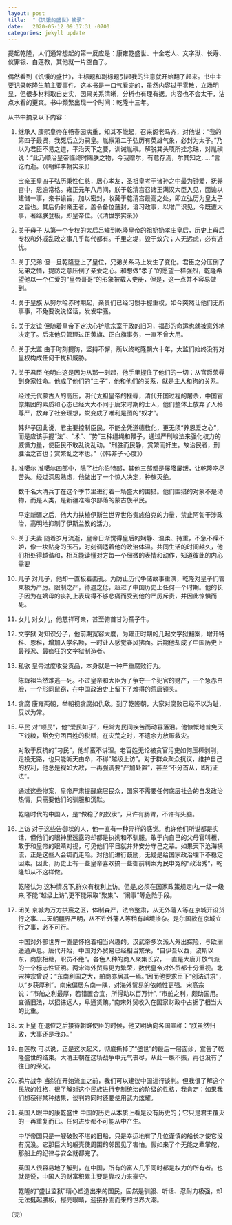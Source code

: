 ```yaml
---
layout: post
title:  "《饥饿的盛世》摘录"
date:   2020-05-12 09:37:31 -0700
categories: jekyll update
---
```

提起乾隆，人们通常想起的第一反应是：康雍乾盛世、十全老人、文字狱、长寿、仪罪银、白莲教，其他就一片空白了。

偶然看到《饥饿的盛世》，主标题和副标题引起我的注意就开始翻了起来。书中主要记录乾隆生前主要事件。这本书是一口气看完的，虽然内容过于零散，立场明显，但很多材料取自史实，因果关系清晰，分析也有理有据。内容也不会太干，沾点水看的更爽。书中频繁出现一个时间：乾隆十三年。

从书中摘录以下内容：

1. 继承人
    康熙皇帝在畅春园病重，知其不能起，召来阁老马齐，对他说：“我的第四子最贤，我死后立为嗣皇。胤禛第二子弘历有英雄气象，必封为太子。”乃以为君臣不易之道，平治天下之要，训诫胤禛。解脱其头项所挂念珠，对胤禛说：“此乃顺治皇帝临终时赐朕之物，今我赠尔，有意存焉，尔其知之……”言讫而逝。（《朝鲜李朝实录》）

    宝亲王皇四子弘历秉性仁慈，居心孝友，圣祖皇考于诸孙之中最为钟爱，抚养宫中，恩逾常格。雍正元年八月间，朕于乾清宫召诸王满汉大臣入见，面谕以建储一事，亲书谕旨，加以密封，收藏于乾清宫最高之处，即立弘历为皇太子之旨也。其后仍封亲王者，盖令备位藩封，谙习政事，以增广识见，今既遭大事，著继朕登极，即皇帝位。（《清世宗实录》）

2. 关于母子
    从第一个专权的太后吕雉到乾隆皇帝的祖奶奶孝庄皇后，历史上母后专权和外戚乱政之事几乎每代都有。千里之堤，毁于蚁穴；人无远虑，必有近忧。

3. 关于兄弟
    但一旦乾隆登上了皇位，兄弟关系马上发生了变化。君臣之分压倒了兄弟之情，提防之意压倒了亲爱之心。和想做“孝子”的愿望一样强烈，乾隆希望他以一个仁爱的“皇帝哥哥”的形象被载入史册，但是，这一点并不容易做到。

4. 关于皇族
    从努尔哈赤时期起，亲贵们已经习惯手握重权，如今突然让他们无所事事，不免要说说怪话，发发牢骚。

5. 关于友谊
    但随着皇帝下定决心铲除宗室干政的旧习，福彭的命运也就被意外地决定了。后来他只管理过正黄旗、正白旗事务，一直不曾大用。

6. 关于太监
    由于时刻提防，坚持不懈，所以终乾隆朝六十年，太监们始终没有对皇权构成任何干扰和威胁。

7. 关于君臣
    他明白这是因为从那一刻起，他手里握住了他们的一切：从官爵荣辱到身家性命。他成了他们的“主子”，他和他们的关系，就是主人和狗的关系。

    经过元代蒙古人的高压，明代太祖皇帝的挫辱，清代开国过程的屠杀，中国官僚集团的素质和心态已经大大不同于唐宋时期的士人，他们整体上放弃了人格尊严，放弃了社会理想，蜕变成了唯利是图的“奴才”。

    韩非子因此说，君主要控制臣民，不能全凭道德教化，更无须“养恩爱之心”，而是应该手握“法”、“术”、“势”三种缰绳和鞭子，通过严刑峻法来强化权力的威慑力量，使臣民不敢乱说乱动。“刑胜而民静，赏繁而奸生。故治民者，刑胜治之首也；赏繁乱之本也。”（《韩非子·心度》）

8. 准噶尔
    准噶尔四部中，除了杜尔伯特部，其他三部都是屡降屡叛，让乾隆吃尽苦头。经过深思熟虑，他做出了一个惊人决定，种族灭绝。

    数千名大清兵丁在这个季节里进行着一场盛大的围猎。他们围猎的对象不是动物，而是人类，是新疆准噶尔部落的蒙古族平民。

    平定新疆之后，他大力扶植伊斯兰世界世俗贵族伯克的力量，禁止阿訇干涉政治，高明地抑制了伊斯兰教的活力。

9. 关于夫妻
    随着岁月流逝，皇帝日渐觉得皇后的娴静、温柔、持重，不急不躁不妒，像一块贴身的玉石，时刻调适着他的政治体温。共同生活的时间越久，他们相处得越谐和，相互能读懂对方每一个细微的表情和动作，知道彼此的内心需要

10. 儿子
    对儿子，他却一直板着面孔。为防止历代争储故事重演，乾隆对皇子们管束极为严厉。限制之严，待遇之低，超过了中国历史上任何一个时期。他的长子因为在嫡母的丧礼上表现得不够悲痛而受到他的严厉斥责，并因此惊惧而死。

11. 女儿
    对女儿，他慈祥可亲，甚至俯首甘为孺子牛。

12. 文字狱
    对知识分子，他前期宽容大度，为雍正时期的几起文字狱翻案，增开特科、恩科，增加入学名额，一时让人感觉春风拂面。后期他却成了中国历史上最残忍、最疯狂的文字狱制造者。

13. 私欲
    皇帝过度收受贡品，本身就是一种严重腐败行为。

    陈辉祖当然难逃一死。不过皇帝和大臣为了争夺一个犯官的财产，一个急赤白脸，一个形同鼠窃，在中国政治史上留下了难得的荒唐镜头。

14. 贪腐
    康雍两朝，举朝视贪腐如仇敌。到了乾隆朝，大家对腐败已经不以为耻，反以为常。

15. 平民
    对“顺民”，他“爱民如子”，经常为民间疾苦而动容落泪。他慷慨地普免天下钱粮，豁免穷困百姓的税赋，在灾荒之时，不遗余力放赈救灾。

    对敢于反抗的“刁民”，他却蛮不讲理。老百姓无论被贪官污吏如何压榨剥削，走投无路，也只能听天由命，不得“越级上访”。对于群众聚众抗议，维护自己的权利，他总是视如大敌，一再强调要“严加处置”，甚至“不分首从，即行正法”。

    通过这些惨案，皇帝严肃提醒底层民众，国家不需要任何底层社会的自发政治热情，只需要他们的驯服和沉默。

    乾隆时代的中国人，是“做稳了的奴隶”，只许有肠胃，不许有头脑。

16. 上访
    对于这些告御状的人，他一直有一种异样的感觉。也许他们所说都是实话，但他们的眼神里透露的却都是执拗和不驯服。敢于向自己的父母官叫板，敢于和皇帝的眼睛对视，可见他们平日就并非安分守己之辈。如果天下沧海横流，正是这些人会铤而走险。对他们进行鼓励，无疑是给国家政治埋下不稳定因素。因此，历史上有一些皇帝喜欢搞一些御前判案为民申冤的“政治秀”，乾隆却从不这样做。

    乾隆认为,这种情况下,群众有权利上访。但是,必须在国家政策规定内,一级一级来,不能“越级上访”,更不能采取“聚集”、“闹事”等危险手段。

17. 闭关
    京城为万方拱宸之区，体制森严，法令整肃，从无外藩人等在京城开设货行之事……天朝疆界严明，从不许外藩人等稍有越境掺杂。是尔国欲在京城立行之事，必不可行。

    中国对外部世界一直是怀抱着相当兴趣的。汉武帝多次派人外出探险，与欧洲遥通声息。唐代开始，中国对外贸易已经相当繁荣，“自伊吾以西，波斯以东，商旅相继，职员不绝”。各色人种的商人聚集长安，一直是大唐开放气派的一个标志性证明。两宋海外贸易更为繁荣，数代皇帝对外贸都十分重视。北宋神宗曾说：“东南利国之大，舶商亦居其一焉。”因而他要求臣下“创法讲求”，以“岁获厚利”。南宋偏居东南一隅，对海外贸易的依赖性更强。宋高宗说：“市舶之利最厚，若错置合宜，所得动以百万计”, “市舶之利，颇助国用。宜循旧法，以招徕远人，阜通货贿。”南宋外贸收入在国家财政中占据了相当大的比重。

18. 太上皇
    在退位之后接待朝鲜使臣的时候，他又明确向各国宣称：“朕虽然归政，大事还是我办。”

19. 白莲教
    可以说，正是这次起义，彻底撕掉了“盛世”的最后一层面纱，宣告了乾隆盛世的结束。大清王朝在这场战争中元气丧尽，从此一蹶不振，再也没有了往日的荣光。

20. 鸦片战争
    当然在开始流血之前，我们可以建议中国进行谈判。但我很了解这个民族的性格，很了解对这个民族进行专制统治的阶级的性格，我肯定：如果我们想获得某种结果，谈判的同时还要使用武力炫耀。

21. 英国人眼中的康乾盛世
    中国的历史从本质上看是没有历史的；它只是君主覆灭的一再重复而已。任何进步都不可能从中产生。

    中华帝国只是一艘破败不堪的旧船，只是幸运地有了几位谨慎的船长才使它没有沉没。它那巨大的躯壳使周围的邻国见了害怕。假如来了个无能之辈掌舵，那船上的纪律与安全就都完了。

    英国人很容易地了解到，在中国，所有的富人几乎同时都是权力的所有者。也就是说，中国人的财富积累主要是靠权力来豪夺。

    乾隆的“盛世监狱”精心塑造出来的国民，固然是驯服、听话、忍耐力极强，却无法挺起腰板，擦亮眼睛，迎接扑面而来的世界大潮。

（完）


[jekyll-docs]: http://jekyllrb.com/docs/home
[jekyll-gh]:   https://github.com/jekyll/jekyll
[jekyll-talk]: https://talk.jekyllrb.com/
